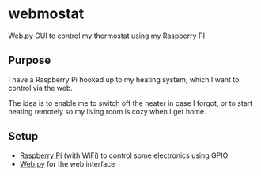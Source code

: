 webmostat
=========

Web.py GUI to control my thermostat using my Raspberry PI

Purpose
-------

I have a Raspberry Pi hooked up to my heating system, which I want to control via the web.

The idea is to enable me to switch off the heater in case I forgot, or to start heating
remotely so my living room is cozy when I get home.


Setup
-----
* [Raspberry Pi](http://www.raspberrypi.org/) (with WiFi) to control some electronics using GPIO
* [Web.py](http://webpy.org/) for the web interface
